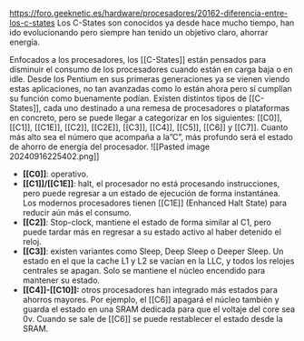 https://foro.geeknetic.es/hardware/procesadores/20162-diferencia-entre-los-c-states
Los C-States son conocidos ya desde hace mucho tiempo, han ido evolucionando pero siempre han tenido un objetivo claro, ahorrar energía.  
  
Enfocados a los procesadores, los [[C-States]] están pensados para disminuir el consumo de los procesadores cuando están en carga baja o en idle. Desde los Pentium en sus primeras generaciones ya se vienen viendo estas aplicaciones, no tan avanzadas como lo están ahora pero sí cumplían su función como buenamente podían. Existen distintos tipos de [[C-States]], cada uno destinado a una remesa de procesadores o plataformas en concreto, pero se puede llegar a categorizar en los siguientes: [[C0]], [[C1]], [[C1E]], [[C2]], [[C2E]], [[C3]], [[C4]], [[C5]], [[C6]] y [[C7]]. Cuanto más alto sea el número que acompaña a la”C”, más profundo será el estado de ahorro de energía del procesador.
![[Pasted image 20240916225402.png]]

- **[[C0]]**: operativo.
- **[[C1]]/[[C1E]]**: halt, el procesador no está procesando instrucciones, pero puede regresar a un estado de ejecución de forma instantánea. Los modernos procesadores tienen [[C1E]] (Enhanced Halt State) para reducir aún más el consumo.
- **[[C2]]**: Stop-clock, mantiene el estado de forma similar al C1, pero puede tardar más en regresar a su estado activo al haber detenido el reloj.
- **[[C3]]**: existen variantes como Sleep, Deep Sleep o Deeper Sleep. Un estado en el que la cache L1 y L2 se vacían en la LLC, y todos los relojes centrales se apagan. Solo se mantiene el núcleo encendido para mantener su estado.
- **[[C4]]-[[C10]]:** otros procesadores han integrado más estados para ahorros mayores. Por ejemplo, el [[C6]] apagará el núcleo también y guarda el estado en una SRAM dedicada para que el voltaje del core sea 0v. Cuando se sale de [[C6]] se puede restablecer el estado desde la SRAM.